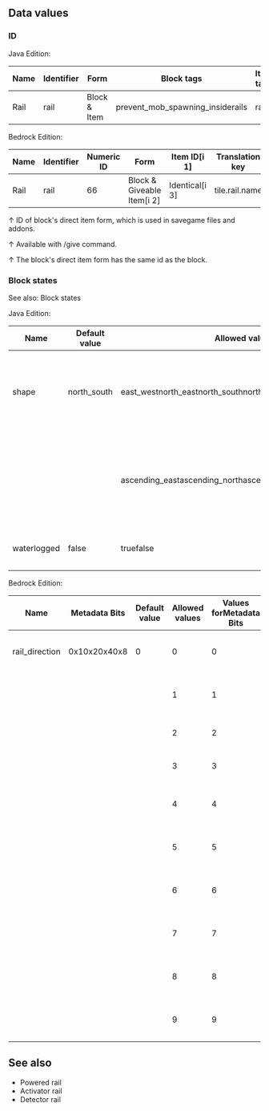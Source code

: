 ## Data values
### ID
Java Edition:

| Name | Identifier | Form         | Block tags                       | Item tags | Translation key      |
|------|------------|--------------|----------------------------------|-----------|----------------------|
| Rail | rail       | Block & Item | prevent_mob_spawning_insiderails | rails     | block.minecraft.rail |

Bedrock Edition:

| Name | Identifier | Numeric ID | Form                       | Item ID[i 1]   | Translation key |
|------|------------|------------|----------------------------|----------------|-----------------|
| Rail | rail       | 66         | Block & Giveable Item[i 2] | Identical[i 3] | tile.rail.name  |


↑ ID of block's direct item form, which is used in savegame files and addons.

↑ Available with /give command.

↑ The block's direct item form has the same id as the block.


### Block states
See also: Block states

Java Edition:

| Name        | Default value | Allowed values                                               | Description                                                                                                                                     |
|-------------|---------------|--------------------------------------------------------------|-------------------------------------------------------------------------------------------------------------------------------------------------|
| shape       | north_south   | east_westnorth_eastnorth_southnorth_westsouth_eastsouth_west | The two directions a rail connects to.For example, asouth_eastrail is a curved rail that connects to the south and to the east.                 |
|             |               | ascending_eastascending_northascending_southascending_west   | A rail that ascendstowardthe direction noted.For example, anascending_westrail is a straight rail that goes upward from the easttowardthe west. |
| waterlogged | false         | truefalse                                                    | Whether or not there's water in the same place as this rail.                                                                                    |

Bedrock Edition:

| Name           | Metadata Bits | Default value | Allowed values | Values forMetadata Bits | Description                                      |
|----------------|---------------|---------------|----------------|-------------------------|--------------------------------------------------|
| rail_direction | 0x10x20x40x8  | 0             | 0              | 0                       | Straight rail connecting to the north and south. |
|                |               |               | 1              | 1                       | Straight rail connecting to the east and west.   |
|                |               |               | 2              | 2                       | Sloped rail ascending to the east.               |
|                |               |               | 3              | 3                       | Sloped rail ascending to the west.               |
|                |               |               | 4              | 4                       | Sloped rail ascending to the north.              |
|                |               |               | 5              | 5                       | Sloped rail ascending to the south.              |
|                |               |               | 6              | 6                       | Curved rail connecting to the south and east.    |
|                |               |               | 7              | 7                       | Curved rail connecting to the south and west.    |
|                |               |               | 8              | 8                       | Curved rail connecting to the north and west.    |
|                |               |               | 9              | 9                       | Curved rail connecting to the north and east.    |

## See also
- Powered rail
- Activator rail
- Detector rail


